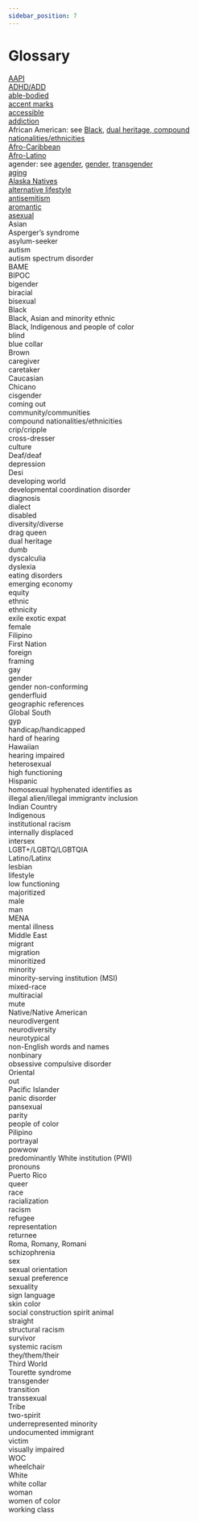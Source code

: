 ```yaml
---
sidebar_position: 7
---
```



# Glossary

[AAPI](https://symmetry-mag.github.io/style-guide/writing-about-culture-ethnicity-and-race#asian)  
[ADHD/ADD](https://symmetry-mag.github.io/style-guide/writing-about-aging-and-disability#adhd)  
[able-bodied](https://symmetry-mag.github.io/style-guide/writing-about-aging-and-disability#able-bodied)  
[accent marks](https://symmetry-mag.github.io/style-guide/writing-about-culture-ethnicity-and-race#accent-marks)  
[accessible](https://symmetry-mag.github.io/style-guide/writing-about-aging-and-disability#accessible)  
[addiction](https://symmetry-mag.github.io/style-guide/writing-about-aging-and-disability#addiction)  
African American: see [Black](https://symmetry-mag.github.io/style-guide/writing-about-culture-ethnicity-and-race/#black), [dual heritage, compound nationalities/ethnicities](https://symmetry-mag.github.io/style-guide/writing-about-culture-ethnicity-and-race/#dual-heritage-compound-nationalitiesethnicities)  
[Afro-Caribbean](https://symmetry-mag.github.io/style-guide/writing-about-culture-ethnicity-and-race/#black)  
[Afro-Latino](https://symmetry-mag.github.io/style-guide/writing-about-culture-ethnicity-and-race/#black)  
agender: see [agender](https://symmetry-mag.github.io/style-guide/writing-about-gender-sex-and-sexual-orientation/#agender), [gender](https://symmetry-mag.github.io/style-guide/writing-about-gender-sex-and-sexual-orientation/#gender), [transgender](https://symmetry-mag.github.io/style-guide/writing-about-gender-sex-and-sexual-orientation/#transgender)  
[aging](https://symmetry-mag.github.io/style-guide/writing-about-aging-and-disability/#aging)  
[Alaska Natives](https://symmetry-mag.github.io/style-guide/writing-about-culture-ethnicity-and-race#native-american)  
[alternative lifestyle](https://symmetry-mag.github.io/style-guide/writing-about-gender-sex-and-sexual-orientation#lifestyle)  
[antisemitism](https://symmetry-mag.github.io/style-guide/writing-about-culture-ethnicity-and-race#antisemitism)  
[aromantic](https://symmetry-mag.github.io/style-guide/writing-about-gender-sex-and-sexual-orientation#asexual)  
[asexual](https://symmetry-mag.github.io/style-guide/writing-about-gender-sex-and-sexual-orientation#asexual)  
Asian  
Asperger’s syndrome  
asylum-seeker  
autism  
autism spectrum disorder  
BAME  
BIPOC  
bigender  
biracial  
bisexual  
Black  
Black, Asian and minority ethnic  
Black, Indigenous and people of color  
blind  
blue collar  
Brown  
caregiver  
caretaker  
Caucasian  
Chicano  
cisgender  
coming out  
community/communities  
compound nationalities/ethnicities  
crip/cripple  
cross-dresser  
culture  
Deaf/deaf  
depression  
Desi  
developing world  
developmental coordination disorder  
diagnosis  
dialect  
disabled  
diversity/diverse  
drag queen  
dual heritage  
dumb  
dyscalculia  
dyslexia  
eating disorders  
emerging economy  
equity  
ethnic  
ethnicity  
exile
exotic
expat  
female  
Filipino  
First Nation  
foreign  
framing  
gay  
gender  
gender non-conforming  
genderfluid  
geographic references  
Global South  
gyp  
handicap/handicapped  
hard of hearing  
Hawaiian  
hearing impaired  
heterosexual  
high functioning  
Hispanic  
homosexual
hyphenated
identifies as  
illegal alien/illegal immigrantv
inclusion  
Indian Country  
Indigenous  
institutional racism  
internally displaced  
intersex  
LGBT+/LGBTQ/LGBTQIA  
Latino/Latinx  
lesbian  
lifestyle  
low functioning  
majoritized  
male  
man  
MENA  
mental illness  
Middle East  
migrant  
migration  
minoritized  
minority  
minority-serving institution (MSI)  
mixed-race  
multiracial  
mute  
Native/Native American  
neurodivergent  
neurodiversity  
neurotypical  
non-English words and names  
nonbinary  
obsessive compulsive disorder  
Oriental  
out  
Pacific Islander  
panic disorder  
pansexual  
parity  
people of color  
Pilipino  
portrayal  
powwow  
predominantly White institution (PWI)  
pronouns  
Puerto Rico  
queer  
race  
racialization  
racism  
refugee  
representation  
returnee  
Roma, Romany, Romani  
schizophrenia  
sex  
sexual orientation  
sexual preference  
sexuality  
sign language  
skin color  
social construction
spirit animal  
straight  
structural racism  
survivor  
systemic racism  
they/them/their  
Third World  
Tourette syndrome  
transgender  
transition  
transsexual  
Tribe  
two-spirit  
underrepresented minority  
undocumented immigrant  
victim  
visually impaired  
WOC  
wheelchair  
White  
white collar  
woman  
women of color  
working class
